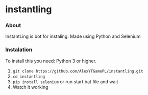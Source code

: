 # instantling
 
### About
InstantLing is bot for instaling.
Made using Python and Selenium

### Instalation
To install this you need: Python 3 or higher.
1. `git clone https://github.com/AlexYTGamePL/instantling.git`
2. `cd instantling`
3.
   `pip install selenium`
  or
   run start.bat file and wait
4. Watch it working
